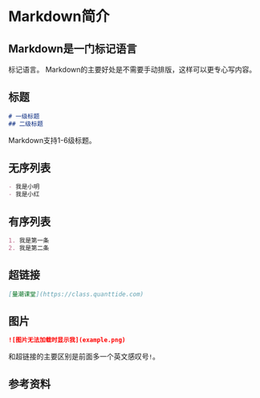 # Markdown简介

## Markdown是一门标记语言

标记语言。
Markdown的主要好处是不需要手动排版，这样可以更专心写内容。

## 标题

```markdown
# 一级标题
## 二级标题
```

Markdown支持1-6级标题。

## 无序列表

```markdown
- 我是小明
- 我是小红
```

## 有序列表

```markdown
1. 我是第一条
2. 我是第二条
```

## 超链接

```markdown
[量潮课堂](https://class.quanttide.com)
```

## 图片

```markdown
![图片无法加载时显示我](example.png)
```

和超链接的主要区别是前面多一个英文感叹号`!`。

## 参考资料


